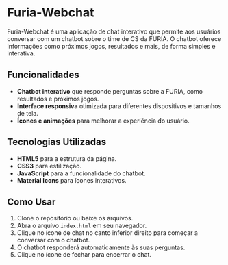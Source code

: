 # Furia-Webchat

Furia-Webchat é uma aplicação de chat interativo que permite aos usuários conversar com um chatbot sobre o time de CS da FURIA. O chatbot oferece informações como próximos jogos, resultados e mais, de forma simples e interativa.

## Funcionalidades

- **Chatbot interativo** que responde perguntas sobre a FURIA, como resultados e próximos jogos.
- **Interface responsiva** otimizada para diferentes dispositivos e tamanhos de tela.
- **Ícones e animações** para melhorar a experiência do usuário.

## Tecnologias Utilizadas

- **HTML5** para a estrutura da página.
- **CSS3** para estilização.
- **JavaScript** para a funcionalidade do chatbot.
- **Material Icons** para ícones interativos.

## Como Usar

1. Clone o repositório ou baixe os arquivos.
2. Abra o arquivo `index.html` em seu navegador.
3. Clique no ícone de chat no canto inferior direito para começar a conversar com o chatbot.
4. O chatbot responderá automaticamente às suas perguntas.
5. Clique no ícone de fechar para encerrar o chat.